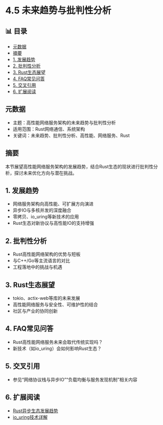 ﻿# 4.5 未来趋势与批判性分析


## 📊 目录

- [元数据](#元数据)
- [摘要](#摘要)
- [1. 发展趋势](#1-发展趋势)
- [2. 批判性分析](#2-批判性分析)
- [3. Rust生态展望](#3-rust生态展望)
- [4. FAQ常见问答](#4-faq常见问答)
- [5. 交叉引用](#5-交叉引用)
- [6. 扩展阅读](#6-扩展阅读)


## 元数据

- 主题：高性能网络服务架构的未来趋势与批判性分析
- 适用范围：Rust网络通信、系统架构
- 关键词：未来趋势、批判性分析、高性能、网络服务、Rust

## 摘要

本节展望高性能网络服务架构的发展趋势，结合Rust生态的现状进行批判性分析，探讨未来优化方向与潜在挑战。

## 1. 发展趋势

- 网络服务架构向高性能、可扩展方向演进
- 异步IO与多核并发的深度融合
- 零拷贝、io_uring等新技术的应用
- Rust生态对新协议与高性能IO的支持增强

## 2. 批判性分析

- Rust高性能网络架构的优势与短板
- 与C++/Go等主流语言的对比
- 工程落地中的挑战与机遇

## 3. Rust生态展望

- tokio、actix-web等库的未来发展
- 高性能网络服务与安全性、可维护性的结合
- 社区与产业的协同创新

## 4. FAQ常见问答

- Rust高性能网络服务未来会取代传统实现吗？
- 新技术（如io_uring）会如何影响Rust生态？

## 5. 交叉引用

- 参见“网络协议栈与异步IO”“负载均衡与服务发现机制”相关内容

## 6. 扩展阅读

- [Rust异步生态发展趋势](https://rust-lang.github.io/async-book/)
- [io_uring技术详解](https://unixism.net/loti/what-is-io_uring.html)
